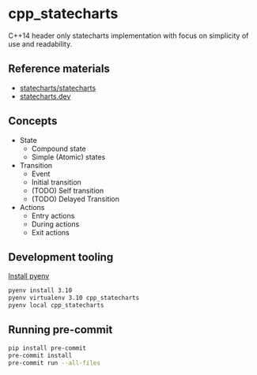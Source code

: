 # cpp_statecharts

C++14 header only statecharts implementation with focus on simplicity of use and readability.

## Reference materials

- [statecharts/statecharts](https://github.com/statecharts/statecharts)
- [statecharts.dev](https://statecharts.dev)

## Concepts

- State
  - Compound state
  - Simple (Atomic) states
- Transition
  - Event
  - Initial transition
  - (TODO) Self transition
  - (TODO) Delayed Transition
- Actions
  - Entry actions
  - During actions
  - Exit actions

## Development tooling

[Install pyenv](https://github.com/pyenv/pyenv?tab=readme-ov-file#installation)

```bash
pyenv install 3.10
pyenv virtualenv 3.10 cpp_statecharts
pyenv local cpp_statecharts
```

## Running pre-commit

```bash
pip install pre-commit
pre-commit install
pre-commit run --all-files
```
